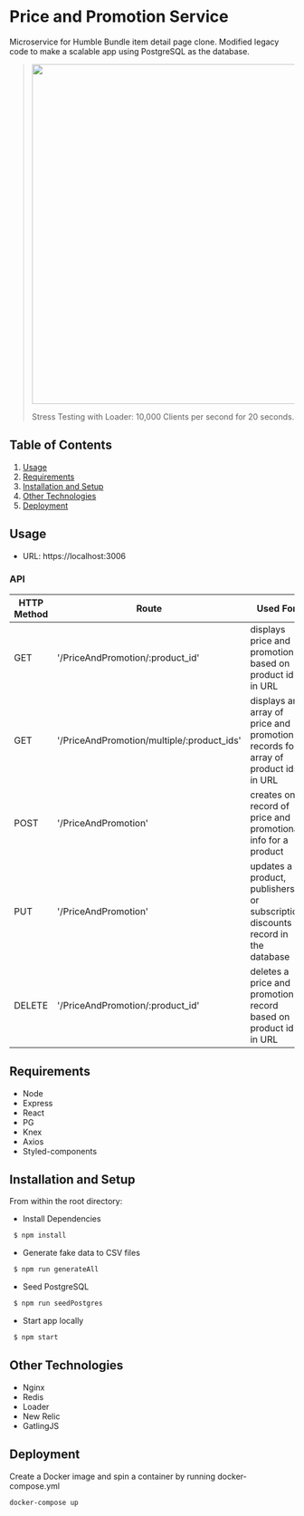# Price and Promotion Service 
Microservice for Humble Bundle item detail page clone. Modified legacy code to make a scalable app using PostgreSQL as the database.

>
><img src="https://s3.us-west-2.amazonaws.com/secure.notion-static.com/1711f42f-acb0-41b7-b440-d5d74b7bf5dd/Screen_Shot_2020-11-17_at_11.36.07_PM.png?X-Amz-Algorithm=AWS4-HMAC-SHA256&X-Amz-Credential=AKIAT73L2G45O3KS52Y5%2F20201118%2Fus-west-2%2Fs3%2Faws4_request&X-Amz-Date=20201118T075544Z&X-Amz-Expires=86400&X-Amz-Signature=e2983196928113030d7461a1e8dffd6e11ce2b076ccd575cd1e967730671878c&X-Amz-SignedHeaders=host&response-content-disposition=filename%20%3D%22Screen_Shot_2020-11-17_at_11.36.07_PM.png%22" width="600"/>
><p>Stress Testing with Loader: 10,000 Clients per second for 20 seconds.</p>

## Table of Contents

1. [Usage](#Usage)
2. [Requirements](#Requirements)
3. [Installation and Setup](#Installation-and-Setup)
4. [Other Technologies](#Other-Technologies)
5. [Deployment](#Deployment)

## Usage

- URL: https://localhost:3006

### API
| HTTP Method | Route | Used For | Sample Data |
| ---- | ---- | ---- | ---- |
| GET | '/PriceAndPromotion/:product_id' | displays price and promotion based on product id in URL| `{"price": 20,"promotion": 6}` | 
| GET | '/PriceAndPromotion/multiple/:product_ids' | displays an array of price and promotion records for array of product ids in URL | `[{"product_id": 5,"price":39,"promotion": 7},{"product_id": 6,"price": 15,"promotion": 4},{"product_id": 7,"price": 59,"promotion": 5}]`|
| POST | '/PriceAndPromotion' | creates one record of price and promotional info  for a product | request body: `{"table":"general_discounts","insert":[{"discount":23,"start":"2021-01-10","end":"2021-01-24","product_id":"2"}]}` |
| PUT | '/PriceAndPromotion' | updates a product, publishers, or subscription discounts record in the database | request body: `{"id": "1" ,"table": "subscription_discounts", "update": {"column": value}}`|
| DELETE | '/PriceAndPromotion/:product_id' | deletes a price and promotion record based on product id in URL | |

## Requirements

- Node
- Express
- React
- PG
- Knex
- Axios
- Styled-components

## Installation and Setup

From within the root directory:

- Install Dependencies
```sh
 $ npm install 
```
- Generate fake data to CSV files
```sh
 $ npm run generateAll
```
- Seed PostgreSQL
```sh
 $ npm run seedPostgres
```
- Start app locally
```sh
 $ npm start 
```

## Other Technologies
- Nginx
- Redis
- Loader
- New Relic
- GatlingJS

## Deployment

Create a Docker image and spin a container by running docker-compose.yml

```sh
docker-compose up
```
